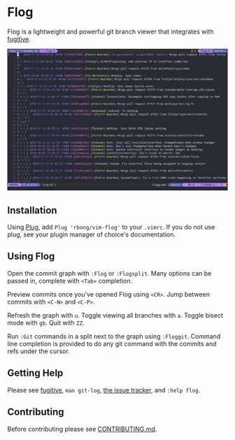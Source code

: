 # Flog

Flog is a lightweight and powerful git branch viewer that integrates with
[fugitive](https://github.com/tpope/vim-fugitive).

![flog in action](img/screen-graph.png)

## Installation

Using [Plug](https://github.com/junegunn/vim-plug), add `Plug 'rbong/vim-flog'` to your `.vimrc`.
If you do not use plug, see your plugin manager of choice's documentation.

## Using Flog

Open the commit graph with `:Flog` or `:Flogsplit`.
Many options can be passed in, complete with `<Tab>` completion.

Preview commits once you've opened Flog using `<CR>`.
Jump between commits with `<C-N>` and `<C-P>`.

Refresh the graph with `u`.
Toggle viewing all branches with `a`.
Toggle bisect mode with `gb`.
Quit with `ZZ`.

Run `:Git` commands in a split next to the graph using `:Floggit`.
Command line completion is provided to do any git command with the commits and refs under the cursor.

## Getting Help

Please see [fugitive](https://github.com/tpope/vim-fugitive),
`man git-log`, [the issue tracker](https://github.com/rbong/issues), and `:help flog`.

## Contributing

Before contributing please see [CONTRIBUTING.md](CONTRIBUTING.md).
